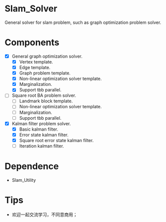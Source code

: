 # Slam_Solver
General solver for slam problem, such as graph optimization problem solver.

# Components
- [x] General graph optimization solver.
    - [x] Vertex template.
    - [x] Edge template.
    - [x] Graph problem template.
    - [x] Non-linear optimization solver template.
    - [x] Marginalization.
    - [x] Support tbb parallel.
- [ ] Square root BA problem solver.
    - [ ] Landmark block template.
    - [ ] Non-linear optimization solver template.
    - [ ] Marginalization.
    - [ ] Support tbb parallel.
- [x] Kalman filter problem solver.
    - [x] Basic kalman filter.
    - [x] Error state kalman filter.
    - [x] Square root error state kalman filter.
    - [ ] Iteration kalman filter.

# Dependence
- Slam_Utility

# Tips
- 欢迎一起交流学习，不同意商用；
